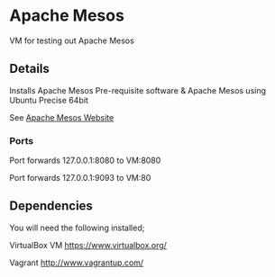# Apache Mesos #

VM for testing out Apache Mesos

## Details ##

Installs Apache Mesos Pre-requisite software & Apache Mesos using Ubuntu Precise 64bit

See [Apache Mesos Website](http://mesos.apache.org/)

### Ports ###

Port forwards 127.0.0.1:8080 to VM:8080

Port forwards 127.0.0.1:9093 to VM:80

## Dependencies #

You will need the following installed;

VirtualBox VM https://www.virtualbox.org/

Vagrant       http://www.vagrantup.com/


